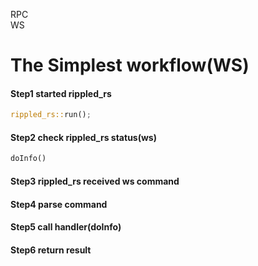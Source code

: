 RPC   
WS

# The Simplest workflow(WS)

#### Step1 started rippled_rs
```rust
rippled_rs::run();
```

#### Step2 check rippled_rs status(ws)
```rust
doInfo()
```

#### Step3 rippled_rs received ws command

#### Step4 parse command

#### Step5 call handler(doInfo)

#### Step6 return result
